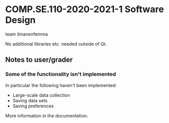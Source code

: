 # COMP.SE.110-2020-2021-1 Software Design
team ilmanenfemma

No additional libraries etc. needed outside of Qt.

## Notes to user/grader

### Some of the functionality isn't implemented

In particular the following haven't been implemented: 

* Large-scale data collection
* Saving data sets
* Saving preferences

More information in the documentation.

